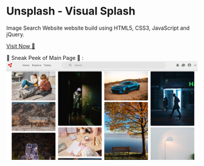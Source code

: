 # Unsplash - Visual Splash

Image Search Website website build using HTML5, CSS3, JavaScript and jQuery.

[Visit Now 🚀]()

📌 Sneak Peek of Main Page 🙈 :
![Preview](https://github.com/prateekrajput08/Image-Search-Engine/blob/main/assets/images/visual%20splash.png)
